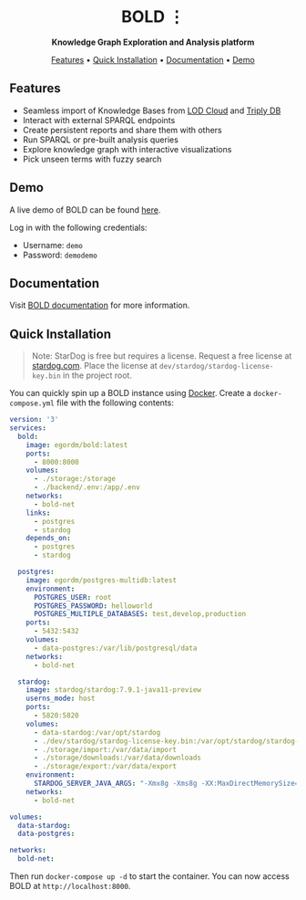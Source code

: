 <!-- markdownlint-disable -->
<div id="top"></div>
<div align="center">
    <h1>BOLD ⋮</h1>
    <p>
        <b>Knowledge Graph Exploration and Analysis platform</b>
    </p>
</div>
<p align="center">
  <a href="#features">Features</a> •
  <a href="#quick-installation">Quick Installation</a> •
  <a href="https://egordm.github.io/BOLD/">Documentation</a> •
  <a href="#demo">Demo</a>
</p>
<!-- markdownlint-enable -->

## Features
* Seamless import of Knowledge Bases from [LOD Cloud](https://lod-cloud.net/) and [Triply DB](https://triplydb.com/)
* Interact with external SPARQL endpoints
* Create persistent reports and share them with others
* Run SPARQL or pre-built analysis queries
* Explore knowledge graph with interactive visualizations
* Pick unseen terms with fuzzy search

## Demo
A live demo of BOLD can be found [here](https://bold-demo.ml/).

Log in with the following credentials:
* Username: `demo`
* Password: `demodemo`

## Documentation
Visit [BOLD documentation](https://egordm.github.io/BOLD/) for more information.

## Quick Installation
> Note: StarDog is free but requires a license. Request a free license at [stardog.com](https://www.stardog.com/download-free//).
> Place the license at `dev/stardog/stardog-license-key.bin` in the project root.

You can quickly spin up a BOLD instance using [Docker](https://www.docker.com/).
Create a `docker-compose.yml` file with the following contents:
```yaml
version: '3'
services:
  bold:
    image: egordm/bold:latest
    ports:
      - 8000:8000
    volumes:
      - ./storage:/storage
      - ./backend/.env:/app/.env
    networks:
      - bold-net
    links:
      - postgres
      - stardog
    depends_on:
      - postgres
      - stardog

  postgres:
    image: egordm/postgres-multidb:latest
    environment:
      POSTGRES_USER: root
      POSTGRES_PASSWORD: helloworld
      POSTGRES_MULTIPLE_DATABASES: test,develop,production
    ports:
      - 5432:5432
    volumes:
      - data-postgres:/var/lib/postgresql/data
    networks:
      - bold-net

  stardog:
    image: stardog/stardog:7.9.1-java11-preview
    userns_mode: host
    ports:
      - 5820:5820
    volumes:
      - data-stardog:/var/opt/stardog
      - ./dev/stardog/stardog-license-key.bin:/var/opt/stardog/stardog-license-key.bin
      - ./storage/import:/var/data/import
      - ./storage/downloads:/var/data/downloads
      - ./storage/export:/var/data/export
    environment:
      STARDOG_SERVER_JAVA_ARGS: "-Xmx8g -Xms8g -XX:MaxDirectMemorySize=12g"
    networks:
      - bold-net

volumes:
  data-stardog:
  data-postgres:

networks:
  bold-net:
```
Then run `docker-compose up -d` to start the container. You can now access BOLD at `http://localhost:8000`.
